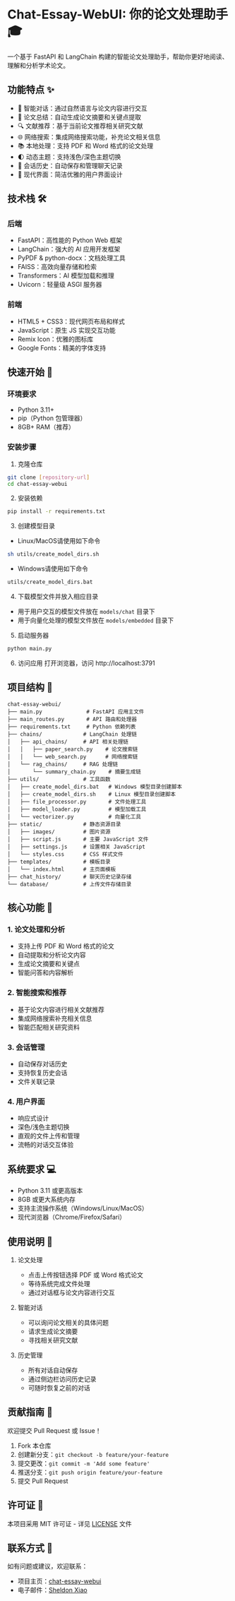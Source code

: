 # Chat-Essay-WebUI: 你的论文处理助手 🎓

一个基于 FastAPI 和 LangChain 构建的智能论文处理助手，帮助你更好地阅读、理解和分析学术论文。

## 功能特点 ✨

- 💬 智能对话：通过自然语言与论文内容进行交互
- 📝 论文总结：自动生成论文摘要和关键点提取
- 🔍 文献推荐：基于当前论文推荐相关研究文献
- 🌐 网络搜索：集成网络搜索功能，补充论文相关信息
- 📚 本地处理：支持 PDF 和 Word 格式的论文处理
- 🌓 动态主题：支持浅色/深色主题切换
- 💾 会话历史：自动保存和管理聊天记录
- 🎨 现代界面：简洁优雅的用户界面设计

## 技术栈 🛠️

### 后端
- FastAPI：高性能的 Python Web 框架
- LangChain：强大的 AI 应用开发框架
- PyPDF & python-docx：文档处理工具
- FAISS：高效向量存储和检索
- Transformers：AI 模型加载和推理
- Uvicorn：轻量级 ASGI 服务器

### 前端
- HTML5 + CSS3：现代网页布局和样式
- JavaScript：原生 JS 实现交互功能
- Remix Icon：优雅的图标库
- Google Fonts：精美的字体支持

## 快速开始 🚀

### 环境要求
- Python 3.11+
- pip（Python 包管理器）
- 8GB+ RAM（推荐）

### 安装步骤

1. 克隆仓库
```bash
git clone [repository-url]
cd chat-essay-webui
```

2. 安装依赖
```bash
pip install -r requirements.txt
```

3. 创建模型目录
- Linux/MacOS请使用如下命令
```bash
sh utils/create_model_dirs.sh
```
- Windows请使用如下命令
```bash
utils/create_model_dirs.bat
```

4. 下载模型文件并放入相应目录
- 用于用户交互的模型文件放在 `models/chat` 目录下
- 用于向量化处理的模型文件放在 `models/embedded` 目录下

5. 启动服务器
```bash
python main.py
```

6. 访问应用
打开浏览器，访问 http://localhost:3791

## 项目结构 📁

```
chat-essay-webui/
├── main.py              # FastAPI 应用主文件
├── main_routes.py       # API 路由和处理器
├── requirements.txt     # Python 依赖列表
├── chains/             # LangChain 处理链
│   ├── api_chains/     # API 相关处理链
│   │   ├── paper_search.py    # 论文搜索链
│   │   └── web_search.py      # 网络搜索链
│   └── rag_chains/     # RAG 处理链
│       └── summary_chain.py    # 摘要生成链
├── utils/              # 工具函数
│   ├── create_model_dirs.bat   # Windows 模型目录创建脚本
│   ├── create_model_dirs.sh    # Linux 模型目录创建脚本
│   ├── file_processor.py       # 文件处理工具
│   ├── model_loader.py         # 模型加载工具
│   └── vectorizer.py           # 向量化工具
├── static/             # 静态资源目录
│   ├── images/         # 图片资源
│   ├── script.js       # 主要 JavaScript 文件
│   ├── settings.js     # 设置相关 JavaScript
│   └── styles.css      # CSS 样式文件
├── templates/          # 模板目录
│   └── index.html      # 主页面模板
├── chat_history/       # 聊天历史记录存储
└── database/           # 上传文件存储目录
```

## 核心功能 📖

### 1. 论文处理和分析
- 支持上传 PDF 和 Word 格式的论文
- 自动提取和分析论文内容
- 生成论文摘要和关键点
- 智能问答和内容解析

### 2. 智能搜索和推荐
- 基于论文内容进行相关文献推荐
- 集成网络搜索补充相关信息
- 智能匹配相关研究资料

### 3. 会话管理
- 自动保存对话历史
- 支持恢复历史会话
- 文件关联记录

### 4. 用户界面
- 响应式设计
- 深色/浅色主题切换
- 直观的文件上传和管理
- 流畅的对话交互体验

## 系统要求 💻

- Python 3.11 或更高版本
- 8GB 或更大系统内存
- 支持主流操作系统（Windows/Linux/MacOS）
- 现代浏览器（Chrome/Firefox/Safari）

## 使用说明 🔄

1. 论文处理
   - 点击上传按钮选择 PDF 或 Word 格式论文
   - 等待系统完成文件处理
   - 通过对话框与论文内容进行交互

2. 智能对话
   - 可以询问论文相关的具体问题
   - 请求生成论文摘要
   - 寻找相关研究文献

3. 历史管理
   - 所有对话自动保存
   - 通过侧边栏访问历史记录
   - 可随时恢复之前的对话

## 贡献指南 🤝

欢迎提交 Pull Request 或 Issue！

1. Fork 本仓库
2. 创建新分支：`git checkout -b feature/your-feature`
3. 提交更改：`git commit -m 'Add some feature'`
4. 推送分支：`git push origin feature/your-feature`
5. 提交 Pull Request

## 许可证 📄

本项目采用 MIT 许可证 - 详见 [LICENSE](LICENSE) 文件

## 联系方式 📧

如有问题或建议，欢迎联系：
- 项目主页：[chat-essay-webui](https://github.com/Sheldon-Xiao9/chat-essay-webui)
- 电子邮件：[Sheldon Xiao](mailto:sheldonhomes9@hotmail.com)
